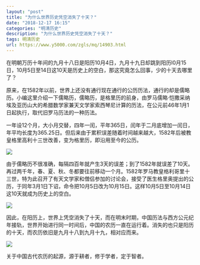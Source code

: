 ```yaml
---
layout: "post"
title: "为什么世界历史凭空消失了十天？"
date: "2018-12-17 16:15"
categories: "明清历史"
description: "为什么世界历史凭空消失了十天？"
tags: 明清历史
url: https://www.y5000.com/zgls/mq/14903.html
---
```






在明朝万历十年间的九月十八日是阳历10月4日，九月十九日却跳到阳历l0月15日，10月5日至14日这10天是历史上的空白，那这究竟怎么回事，少的十天去哪里了？

原来，在1582年以前，世界上还没有通行现在通行的公历历法，通行的却是儒略历。小编这里介绍一下儒略历，儒略历，是格里历的前身，由罗马儒略·恺撒采纳埃及亚历山大的希腊数学家兼天文学家索西琴尼计算的历法，在公元前46年1月1日起执行，取代旧罗马历法的一种历法。

一年设12个月，大小月交替，四年一闰，平年365日，闰年于二月底增加一闰日，年平均长度为365.25日。但后来由于累积误差随着时间越来越大，1582年后被教皇格里高利十三世改善，变为格里历，即沿用至今的公历。

![](https://img.y5000.com/uploads/allimg/170224/103401EC-0.jpg)

由于儒略历不很准确，每隔四百年就产生3天的误差；到了1582年就误差了10天。再过两千年，春、夏、秋、冬都要往前移动一个月。1582年罗马教皇格利哥里十三世，特为此召开了有天文学家和僧侣参加的讨论会，接受了医生格里奥提出的公历，于同年3月1日下诏，命令把10月5日改为10月15日。这样10月5日至10月14日这10天就成为历史上的空白。

![](https://img.y5000.com/uploads/allimg/170224/1034013248-1.jpg)

因此，在阳历上，世界上凭空消失了十天，而在明末时期，中国历法与西方公元纪年接轨，世界开始进行同一时间后，中国的农历一直在运行着。消失的也只是阳历的十天，而农历依旧是九月十八到九月十九，相对应而来。

![](https://img.y5000.com/uploads/allimg/170224/103401L24-2.jpg)

关于中国古代农历的起源，源于耕者，修于学者，定于智者。
